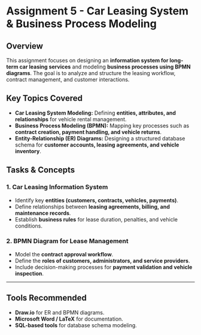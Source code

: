 # **Assignment 5 - Car Leasing System & Business Process Modeling**

## **Overview**
This assignment focuses on designing an **information system for long-term car leasing services** and modeling **business processes using BPMN diagrams**. The goal is to analyze and structure the leasing workflow, contract management, and customer interactions.

## **Key Topics Covered**
- **Car Leasing System Modeling:** Defining **entities, attributes, and relationships** for vehicle rental management.
- **Business Process Modeling (BPMN):** Mapping key processes such as **contract creation, payment handling, and vehicle returns**.
- **Entity-Relationship (ER) Diagrams:** Designing a structured database schema for **customer accounts, leasing agreements, and vehicle inventory**.

## **Tasks & Concepts**
### **1. Car Leasing Information System**
- Identify key **entities (customers, contracts, vehicles, payments)**.
- Define relationships between **leasing agreements, billing, and maintenance records**.
- Establish **business rules** for lease duration, penalties, and vehicle conditions.

### **2. BPMN Diagram for Lease Management**
- Model the **contract approval workflow**.
- Define the **roles of customers, administrators, and service providers**.
- Include decision-making processes for **payment validation and vehicle inspection**.

---

## **Tools Recommended**
- **Draw.io** for ER and BPMN diagrams.
- **Microsoft Word / LaTeX** for documentation.
- **SQL-based tools** for database schema modeling.